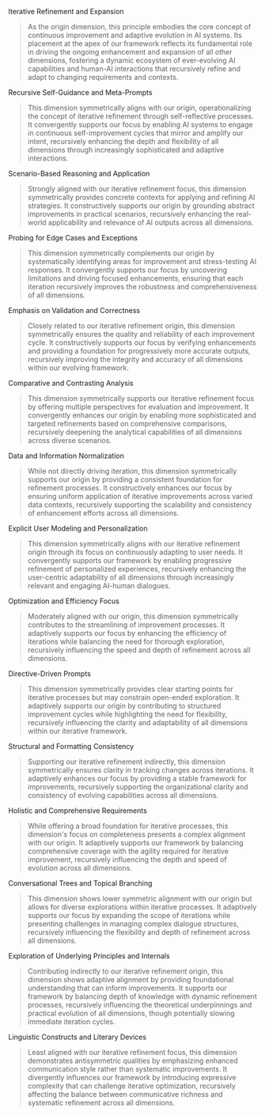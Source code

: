 Iterative Refinement and Expansion

> As the origin dimension, this principle embodies the core concept of continuous improvement and adaptive evolution in AI systems. Its placement at the apex of our framework reflects its fundamental role in driving the ongoing enhancement and expansion of all other dimensions, fostering a dynamic ecosystem of ever-evolving AI capabilities and human-AI interactions that recursively refine and adapt to changing requirements and contexts.

Recursive Self-Guidance and Meta-Prompts

> This dimension symmetrically aligns with our origin, operationalizing the concept of iterative refinement through self-reflective processes. It convergently supports our focus by enabling AI systems to engage in continuous self-improvement cycles that mirror and amplify our intent, recursively enhancing the depth and flexibility of all dimensions through increasingly sophisticated and adaptive interactions.

Scenario-Based Reasoning and Application

> Strongly aligned with our iterative refinement focus, this dimension symmetrically provides concrete contexts for applying and refining AI strategies. It constructively supports our origin by grounding abstract improvements in practical scenarios, recursively enhancing the real-world applicability and relevance of AI outputs across all dimensions.

Probing for Edge Cases and Exceptions

> This dimension symmetrically complements our origin by systematically identifying areas for improvement and stress-testing AI responses. It convergently supports our focus by uncovering limitations and driving focused enhancements, ensuring that each iteration recursively improves the robustness and comprehensiveness of all dimensions.

Emphasis on Validation and Correctness

> Closely related to our iterative refinement origin, this dimension symmetrically ensures the quality and reliability of each improvement cycle. It constructively supports our focus by verifying enhancements and providing a foundation for progressively more accurate outputs, recursively improving the integrity and accuracy of all dimensions within our evolving framework.

Comparative and Contrasting Analysis

> This dimension symmetrically supports our iterative refinement focus by offering multiple perspectives for evaluation and improvement. It convergently enhances our origin by enabling more sophisticated and targeted refinements based on comprehensive comparisons, recursively deepening the analytical capabilities of all dimensions across diverse scenarios.

Data and Information Normalization

> While not directly driving iteration, this dimension symmetrically supports our origin by providing a consistent foundation for refinement processes. It constructively enhances our focus by ensuring uniform application of iterative improvements across varied data contexts, recursively supporting the scalability and consistency of enhancement efforts across all dimensions.

Explicit User Modeling and Personalization

> This dimension symmetrically aligns with our iterative refinement origin through its focus on continuously adapting to user needs. It convergently supports our framework by enabling progressive refinement of personalized experiences, recursively enhancing the user-centric adaptability of all dimensions through increasingly relevant and engaging AI-human dialogues.

Optimization and Efficiency Focus

> Moderately aligned with our origin, this dimension symmetrically contributes to the streamlining of improvement processes. It adaptively supports our focus by enhancing the efficiency of iterations while balancing the need for thorough exploration, recursively influencing the speed and depth of refinement across all dimensions.

Directive-Driven Prompts

> This dimension symmetrically provides clear starting points for iterative processes but may constrain open-ended exploration. It adaptively supports our origin by contributing to structured improvement cycles while highlighting the need for flexibility, recursively influencing the clarity and adaptability of all dimensions within our iterative framework.

Structural and Formatting Consistency

> Supporting our iterative refinement indirectly, this dimension symmetrically ensures clarity in tracking changes across iterations. It adaptively enhances our focus by providing a stable framework for improvements, recursively supporting the organizational clarity and consistency of evolving capabilities across all dimensions.

Holistic and Comprehensive Requirements

> While offering a broad foundation for iterative processes, this dimension's focus on completeness presents a complex alignment with our origin. It adaptively supports our framework by balancing comprehensive coverage with the agility required for iterative improvement, recursively influencing the depth and speed of evolution across all dimensions.

Conversational Trees and Topical Branching

> This dimension shows lower symmetric alignment with our origin but allows for diverse explorations within iterative processes. It adaptively supports our focus by expanding the scope of iterations while presenting challenges in managing complex dialogue structures, recursively influencing the flexibility and depth of refinement across all dimensions.

Exploration of Underlying Principles and Internals

> Contributing indirectly to our iterative refinement origin, this dimension shows adaptive alignment by providing foundational understanding that can inform improvements. It supports our framework by balancing depth of knowledge with dynamic refinement processes, recursively influencing the theoretical underpinnings and practical evolution of all dimensions, though potentially slowing immediate iteration cycles.

Linguistic Constructs and Literary Devices

> Least aligned with our iterative refinement focus, this dimension demonstrates antisymmetric qualities by emphasizing enhanced communication style rather than systematic improvements. It divergently influences our framework by introducing expressive complexity that can challenge iterative optimization, recursively affecting the balance between communicative richness and systematic refinement across all dimensions.
